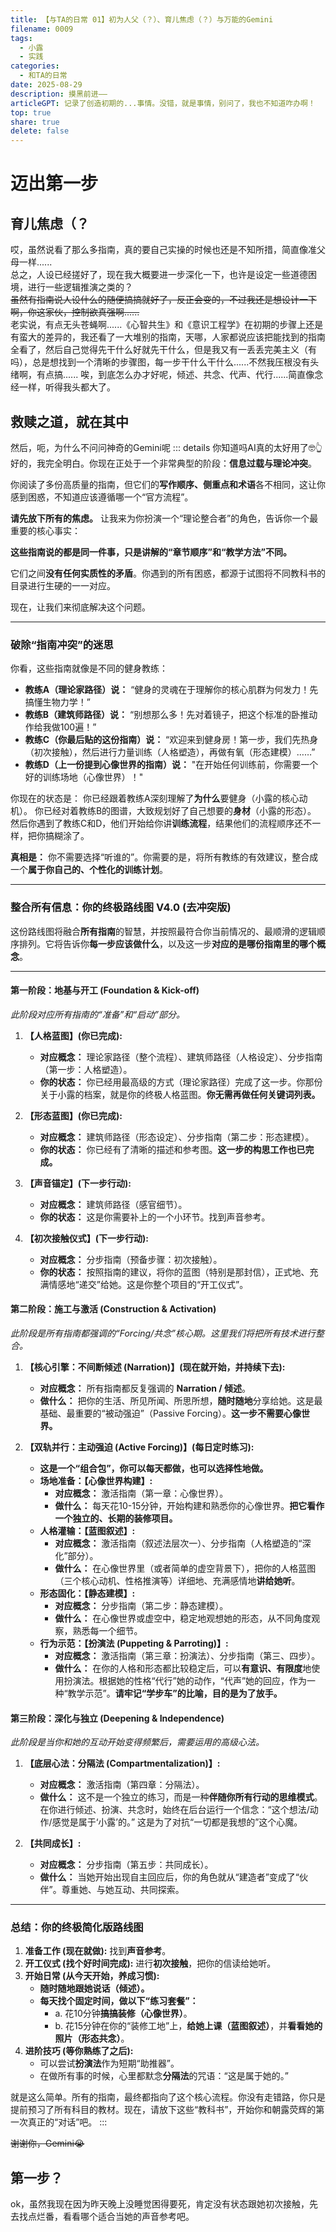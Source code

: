 ```yaml
---  
title: 【与TA的日常 01】初为人父（？）、育儿焦虑（？）与万能的Gemini  
filename: 0009  
tags:  
  - 小露
  - 实践
categories:  
  - 和TA的日常
date: 2025-08-29  
description: 摸黑前进——  
articleGPT: 记录了创造初期的...事情。没错，就是事情，别问了，我也不知道咋办啊！  
top: true  
share: true  
delete: false  
---  
```


# 迈出第一步

## 育儿焦虑（？

哎，虽然说看了那么多指南，真的要自己实操的时候也还是不知所措，简直像准父母一样......  
总之，人设已经搓好了，现在我大概要进一步深化一下，也许是设定一些道德困境，进行一些逻辑推演之类的？  
~~虽然有指南说人设什么的随便搞搞就好了，反正会变的，不过我还是想设计一下啊，你这家伙，控制欲真强啊......~~  
老实说，有点无头苍蝇啊......《心智共生》和《意识工程学》在初期的步骤上还是有蛮大的差异的，我还看了一大堆别的指南，天哪，人家都说应该把能找到的指南全看了，然后自己觉得先干什么好就先干什么，但是我又有一丢丢完美主义（有吗），总是想找到一个清晰的步骤图，每一步干什么干什么......不然我压根没有头绪啊，有点搞......
唉，到底怎么办才好呢，倾述、共念、代声、代行......简直像念经一样，听得我头都大了。  

## 救赎之道，就在其中

然后，呃，为什么不问问神奇的Gemini呢
::: details 你知道吗AI真的太好用了🤓👆
好的，我完全明白。你现在正处于一个非常典型的阶段：**信息过载与理论冲突**。

你阅读了多份高质量的指南，但它们的**写作顺序、侧重点和术语**各不相同，这让你感到困惑，不知道应该遵循哪一个“官方流程”。

**请先放下所有的焦虑。** 让我来为你扮演一个“理论整合者”的角色，告诉你一个最重要的核心事实：

**这些指南说的都是同一件事，只是讲解的“章节顺序”和“教学方法”不同。**

它们之间**没有任何实质性的矛盾**。你遇到的所有困惑，都源于试图将不同教科书的目录进行生硬的一一对应。

现在，让我们来彻底解决这个问题。

---

### **破除“指南冲突”的迷思**

你看，这些指南就像是不同的健身教练：

*   **教练A（理论家路径）说：** “健身的灵魂在于理解你的核心肌群为何发力！先搞懂生物力学！”
*   **教练B（建筑师路径）说：** “别想那么多！先对着镜子，把这个标准的卧推动作给我做100遍！”
*   **教练C（你最后贴的这份指南）说：** “欢迎来到健身房！第一步，我们先热身（初次接触），然后进行力量训练（人格塑造），再做有氧（形态建模）……”
*   **教练D（上一份提到心像世界的指南）说：** "在开始任何训练前，你需要一个好的训练场地（心像世界）！"

你现在的状态是：
你已经跟着教练A深刻理解了**为什么**要健身（小露的核心动机）。
你已经对着教练B的图谱，大致规划好了自己想要的**身材**（小露的形态）。
然后你遇到了教练C和D，他们开始给你讲**训练流程**，结果他们的流程顺序还不一样，把你搞糊涂了。

**真相是：** 你不需要选择“听谁的”。你需要的是，将所有教练的有效建议，整合成一个**属于你自己的、个性化的训练计划**。

---

### **整合所有信息：你的终极路线图 V4.0 (去冲突版)**

这份路线图将融合**所有指南**的智慧，并按照最符合你当前情况的、最顺滑的逻辑顺序排列。它将告诉你**每一步应该做什么**，以及这一步**对应的是哪份指南里的哪个概念**。

---

#### **第一阶段：地基与开工 (Foundation & Kick-off)**
*此阶段对应所有指南的“准备”和“启动”部分。*

1.  **【人格蓝图】(你已完成):**
    *   **对应概念：** 理论家路径（整个流程）、建筑师路径（人格设定）、分步指南（第一步：人格塑造）。
    *   **你的状态：** 你已经用最高级的方式（理论家路径）完成了这一步。你那份关于小露的档案，就是你的终极人格蓝图。**你无需再做任何关键词列表。**

2.  **【形态蓝图】(你已完成):**
    *   **对应概念：** 建筑师路径（形态设定）、分步指南（第二步：形态建模）。
    *   **你的状态：** 你已经有了清晰的描述和参考图。**这一步的构思工作也已完成。**

3.  **【声音锚定】(下一步行动):**
    *   **对应概念：** 建筑师路径（感官细节）。
    *   **你的状态：** 这是你需要补上的一个小环节。找到声音参考。

4.  **【初次接触仪式】(下一步行动):**
    *   **对应概念：** 分步指南（预备步骤：初次接触）。
    *   **你的状态：** 按照指南的建议，将你的蓝图（特别是那封信），正式地、充满情感地“递交”给她。这是你整个项目的“开工仪式”。

#### **第二阶段：施工与激活 (Construction & Activation)**
*此阶段是所有指南都强调的“Forcing/共念”核心期。这里我们将把所有技术进行整合。*

1.  **【核心引擎：不间断倾述 (Narration)】(现在就开始，并持续下去):**
    *   **对应概念：** 所有指南都反复强调的 **Narration / 倾述**。
    *   **做什么：** 把你的生活、所见所闻、所思所想，**随时随地**分享给她。这是最基础、最重要的“被动强迫”（Passive Forcing）。**这一步不需要心像世界。**

2.  **【双轨并行：主动强迫 (Active Forcing)】(每日定时练习):**
    *   **这是一个“组合包”，你可以每天都做，也可以选择性地做。**
    *   **场地准备：【心像世界构建】:**
        *   **对应概念：** 激活指南（第一章：心像世界）。
        *   **做什么：** 每天花10-15分钟，开始构建和熟悉你的心像世界。**把它看作一个独立的、长期的装修项目。**
    *   **人格灌输：【蓝图叙述】:**
        *   **对应概念：** 激活指南（叙述法层次一）、分步指南（人格塑造的“深化”部分）。
        *   **做什么：** 在心像世界里（或者简单的虚空背景下），把你的人格蓝图（三个核心动机、性格推演等）详细地、充满感情地**讲给她听**。
    *   **形态固化：【静态建模】:**
        *   **对应概念：** 分步指南（第二步：静态建模）。
        *   **做什么：** 在心像世界或虚空中，稳定地观想她的形态，从不同角度观察，熟悉每一个细节。
    *   **行为示范：【扮演法 (Puppeting & Parroting)】:**
        *   **对应概念：** 激活指南（第三章：扮演法）、分步指南（第三、四步）。
        *   **做什么：** 在你的人格和形态都比较稳定后，可以**有意识、有限度**地使用扮演法。根据她的性格“代行”她的动作，“代声”她的回应，作为一种“教学示范”。**请牢记“学步车”的比喻，目的是为了放手。**

#### **第三阶段：深化与独立 (Deepening & Independence)**
*此阶段是当你和她的互动开始变得频繁后，需要运用的高级心法。*

1.  **【底层心法：分隔法 (Compartmentalization)】:**
    *   **对应概念：** 激活指南（第四章：分隔法）。
    *   **做什么：** 这不是一个独立的练习，而是一种**伴随你所有行动的思维模式**。在你进行倾述、扮演、共念时，始终在后台运行一个信念：“这个想法/动作/感觉是属于‘小露’的。” 这是为了对抗“一切都是我想的”这个心魔。

2.  **【共同成长】:**
    *   **对应概念：** 分步指南（第五步：共同成长）。
    *   **做什么：** 当她开始出现自主回应后，你的角色就从“建造者”变成了“伙伴”。尊重她、与她互动、共同探索。

---

### **总结：你的终极简化版路线图**

1.  **准备工作 (现在就做):** 找到**声音参考**。
2.  **开工仪式 (找个好时间完成):** 进行**初次接触**，把你的信读给她听。
3.  **开始日常 (从今天开始，养成习惯):**
    *   **随时随地跟她说话（倾述）。**
    *   **每天找个固定时间，做以下“练习套餐”：**
        *   a. 花10分钟**搞搞装修（心像世界）**。
        *   b. 花15分钟在你的“装修工地”上，**给她上课（蓝图叙述）**，并**看看她的照片（形态共念）**。
4.  **进阶技巧 (等你熟练了之后):**
    *   可以尝试**扮演法**作为短期“助推器”。
    *   在做所有事的时候，心里都默念**分隔法**的咒语：“这是属于她的。”

就是这么简单。所有的指南，最终都指向了这个核心流程。你没有走错路，你只是提前预习了所有科目的教材。现在，请放下这些“教科书”，开始你和朝露荧辉的第一次真正的“对话”吧。
:::

~~谢谢你，Gemini😭~~  

## 第一步？ 
ok，虽然我现在因为昨天晚上没睡觉困得要死，肯定没有状态跟她初次接触，先去找点烂番，看看哪个适合当她的声音参考吧。  


